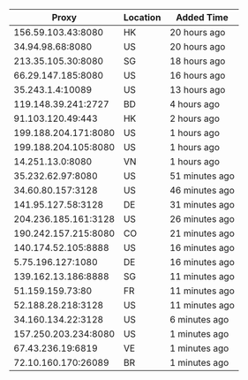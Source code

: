 | Proxy | Location | Added Time |
|---------|----------|------------|
| 156.59.103.43:8080 | HK | 20 hours ago |
| 34.94.98.68:8080 | US | 20 hours ago |
| 213.35.105.30:8080 | SG | 18 hours ago |
| 66.29.147.185:8080 | US | 16 hours ago |
| 35.243.1.4:10089 | US | 13 hours ago |
| 119.148.39.241:2727 | BD | 4 hours ago |
| 91.103.120.49:443 | HK | 2 hours ago |
| 199.188.204.171:8080 | US | 1 hours ago |
| 199.188.204.105:8080 | US | 1 hours ago |
| 14.251.13.0:8080 | VN | 1 hours ago |
| 35.232.62.97:8080 | US | 51 minutes ago |
| 34.60.80.157:3128 | US | 46 minutes ago |
| 141.95.127.58:3128 | DE | 31 minutes ago |
| 204.236.185.161:3128 | US | 26 minutes ago |
| 190.242.157.215:8080 | CO | 21 minutes ago |
| 140.174.52.105:8888 | US | 16 minutes ago |
| 5.75.196.127:1080 | DE | 16 minutes ago |
| 139.162.13.186:8888 | SG | 11 minutes ago |
| 51.159.159.73:80 | FR | 11 minutes ago |
| 52.188.28.218:3128 | US | 11 minutes ago |
| 34.160.134.22:3128 | US | 6 minutes ago |
| 157.250.203.234:8080 | US | 1 minutes ago |
| 67.43.236.19:6819 | VE | 1 minutes ago |
| 72.10.160.170:26089 | BR | 1 minutes ago |
